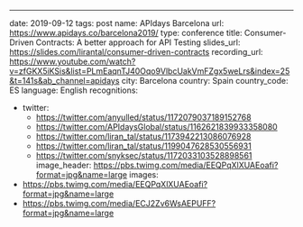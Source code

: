 ---
date: 2019-09-12
tags: post
name: APIdays Barcelona
url: https://www.apidays.co/barcelona2019/
type: conference
title: Consumer-Driven Contracts: A better approach for API Testing
slides_url: https://slides.com/lirantal/consumer-driven-contracts
recording_url: https://www.youtube.com/watch?v=zfGKX5iKSis&list=PLmEaqnTJ40Oqo9VlbcUakVmFZgx5weLrs&index=25&t=141s&ab_channel=apidays
city: Barcelona
country: Spain
country_code: ES
language: English
recognitions:
  - twitter:
    - https://twitter.com/anyulled/status/1172079037189152768
    - https://twitter.com/APIdaysGlobal/status/1162621839933358080
    - https://twitter.com/liran_tal/status/1173942213086076928
    - https://twitter.com/liran_tal/status/1199047628530556931
    - https://twitter.com/snyksec/status/1172033103528898561
image_header: https://pbs.twimg.com/media/EEQPqXlXUAEoafi?format=jpg&name=large
images:
  - https://pbs.twimg.com/media/EEQPqXlXUAEoafi?format=jpg&name=large
  - https://pbs.twimg.com/media/ECJ2Zv6WsAEPUFF?format=jpg&name=large
